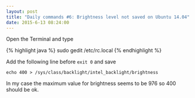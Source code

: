 ```yaml
---
layout: post
title: "Daily commands #6: Brightness level not saved on Ubuntu 14.04"
date: 2015-6-13 08:24:00
---
```


Open the Terminal and type

{% highlight java %}
sudo gedit /etc/rc.local
{% endhighlight %}

Add the following line before `exit 0` and save

````
echo 400 > /sys/class/backlight/intel_backlight/brightness
````

In my case the maximum value for brightness seems to be 976 so 400 should be ok.